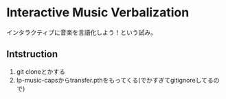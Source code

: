# Interactive Music Verbalization

インタラクティブに音楽を言語化しよう！という試み。

## Intstruction

1. git cloneとかする
2. lp-music-capsからtransfer.pthをもってくる(でかすぎてgitignoreしてるので)
